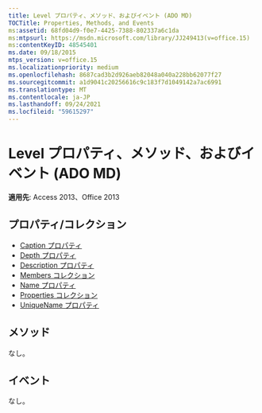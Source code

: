 ```yaml
---
title: Level プロパティ、メソッド、およびイベント (ADO MD)
TOCTitle: Properties, Methods, and Events
ms:assetid: 68fd04d9-f0e7-4425-7388-802337a6c1da
ms:mtpsurl: https://msdn.microsoft.com/library/JJ249413(v=office.15)
ms:contentKeyID: 48545401
ms.date: 09/18/2015
mtps_version: v=office.15
ms.localizationpriority: medium
ms.openlocfilehash: 8687cad3b2d926aeb82048a040a228bb62077f27
ms.sourcegitcommit: a1d9041c20256616c9c183f7d1049142a7ac6991
ms.translationtype: MT
ms.contentlocale: ja-JP
ms.lasthandoff: 09/24/2021
ms.locfileid: "59615297"
---
```

# <a name="level-properties-methods-and-events-ado-md"></a>Level プロパティ、メソッド、およびイベント (ADO MD)

**適用先**: Access 2013、Office 2013

## <a name="propertiescollections"></a>プロパティ/コレクション

- [Caption プロパティ](caption-property-ado-md.md)
- [Depth プロパティ](depth-property-ado-md.md)
- [Description プロパティ](description-property-ado-md.md)
- [Members コレクション](members-collection-ado-md.md)
- [Name プロパティ](name-property-ado-md.md)
- [Properties コレクション](properties-collection-ado.md)
- [UniqueName プロパティ](uniquename-property-ado-md.md)

## <a name="methods"></a>メソッド

なし。

## <a name="events"></a>イベント

なし。


